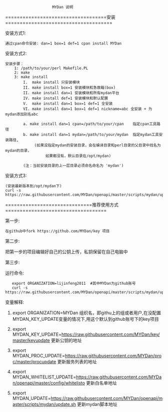                          MYDan 说明


===================================安装=====================================

安装方式1:

    通过cpan命令安装: dan=1 box=1 def=1 cpan install MYDan

安装方式2:

    安装步骤：
        1: /path/to/your/perl Makefile.PL
        2: make
        3: make install
            I.  make install 只安装模块
            II. make install box=1 安装模块和急救箱(box)
            II. make install dan=1 安装模块和所有mydan平台
            IV. make install def=1 安装模块和默认配置
            V.  make install dan=1 box=1 def=1 全安装
            VI. make install dan=1 box=1 def=1 nickname=abc 全安装 + 为mydan添加别名abc

            a. make install dan=1 cpan=/path/to/your/cpan    指定cpan工具路径
            b. make install dan=1 mydan=/path/to/your/mydan  指定mydan工具安装路径,
                 (如果没指定mydan的安装目录，会在编译目录和perl目录的父目录中找名为mydan的目录，
                      如果都没有，默认目录在/opt/mydan)

            (注：当前安装目录的上一层目录必须命名命名为 'mydan')

安装方式3:

    (安装最新版本到/opt/mydan下)
    curl -s https://raw.githubusercontent.com/MYDan/openapi/master/scripts/mydan/update.sh|bash


==============================推荐使用方式===================================

第一步: 
    
    在github中fork https://github.com/MYDan/key 项目

第二步:

   把第一步的项目编辑好自己的公钥上传，私钥保留在自己电脑中

第三步:

   运行命令:

       export ORGANIZATION=lijinfeng2011  #其中MYDan为github账号
       curl -s https://raw.githubusercontent.com/MYDan/openapi/master/scripts/mydan/update.sh|bash


变量解释:

   1.  export ORGANIZATION=MYDan
       组织名，即githu上的组或者用户,在没配置MYDAN_KEY_UPDATE变量的情况下,用这个默认到github账号下的key项目

   2.  export MYDAN_KEY_UPDATE=https://raw.githubusercontent.com/MYDan/key/master/keyupdate
       更新公钥的地址
      
   3.  export MYDAN_PROC_UPDATE=https://raw.githubusercontent.com/MYDan/proc/master/procupdate
       更新服务列表的地址

   4.  export MYDAN_WHITELIST_UPDATE=https://raw.githubusercontent.com/MYDan/openapi/master/config/whitelisto
       更新白名单地址

   5.  export MYDAN_UPDATE=https://raw.githubusercontent.com/MYDan/openapi/master/scripts/mydan/update.sh
       更新mydan脚本地址

